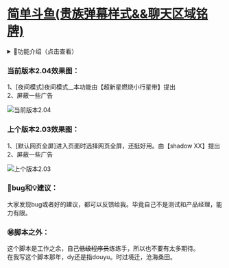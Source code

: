 # [简单斗鱼(贵族弹幕样式&&聊天区域铭牌)](https://greasyfork.org/zh-CN/scripts/381934)

<details>
<summary>📔功能介绍（点击查看）</summary>
1、【✅功能按钮】 <br>默认最高画质、<br>弹幕悬停、<br>竞猜显示、<br>抽奖显示、<br>背景显示、<br>礼物栏简化、<br>聊天框简化、<br>禁言消息显示、<br>聊天框用户铭牌显示、<br>显示房间数据（👨‍👩‍👧‍👦人数、💸消费、⏱️时长）、<br>默认网页全屏、<br>夜间模式。<br>
2、【✅默认设置】左侧展开默认收起、弹幕简化（贵族弹幕）、聊天框消息简化（大部分系统消息）<br>
3、【✅屏蔽】屏蔽内容过多，这里就不展开了....<br>
</details>

### 当前版本2.04效果图：

1、[夜间模式]夜间模式__本功能由【超新星燃烧小行星带】提出<br>
2、屏蔽一些广告 <br>

![当前版本2.04][2.04]

### 上个版本2.03效果图：

 1、[默认网页全屏]进入页面时选择网页全屏，还挺好用。由【shadow XX】提出<br>
 2、屏蔽一些广告<br>

![上个版本2.03][2.03]

### 🐞bug和💡建议：

大家发现bug或者好的建议，都可以反馈给我。毕竟自己不是测试和产品经理，能力有限。

### ㊙️脚本之外：

这个脚本是工作之余，自己<del>低级程序员</del>练练手，所以也不要有太多期待。<br>
在我写这个脚本那年，dy还是指douyu。时过境迁，沧海桑田。<br>
<!-- dy/douyu -->
[2.04]:https://img-blog.csdnimg.cn/86a68dcd2d1c4acdb81de24013d42dd2.png
[2.03]:https://img-blog.csdnimg.cn/33340538dc584c569845c2d23ac770b9.png
